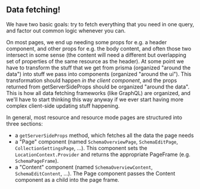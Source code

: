 ## Data fetching!

We have two basic goals: try to fetch everything that you need in one query, and factor out common logic whenever you can.

On most pages, we end up needing some props for e.g. a header component, and other props for e.g. the body content, and often those two intersect in some sense (the content will need a different but overlapping set of properties of the same resource as the header). At some point we have to transform the stuff that we get from prisma (organized "around the data") into stuff we pass into components (organized "around the ui"). This transformation should happen _in the client component_, and the props returned from getServerSideProps should be organized "around the data". This is how all data fetching frameworks (like GraphQL) are organized, and we'll have to start thinking this way anyway if we ever start having more complex client-side updating stuff happening.

In general, most resource and resource mode pages are structured into three sections:

-   a `getServerSideProps` method, which fetches all the data the page needs
-   a "Page" component (named `SchemaOverviewPage`, `SchemaEditPage`, `CollectionSettingsPage`, ...). This component sets the `LocationContext.Provider` and returns the appropriate PageFrame (e.g. `SchemaPageFrame`).
-   a "Content" component (named `SchemaOverviewContent`, `SchemaEditContent`, ...). The Page component passes the Content component as a child into the page frame.
